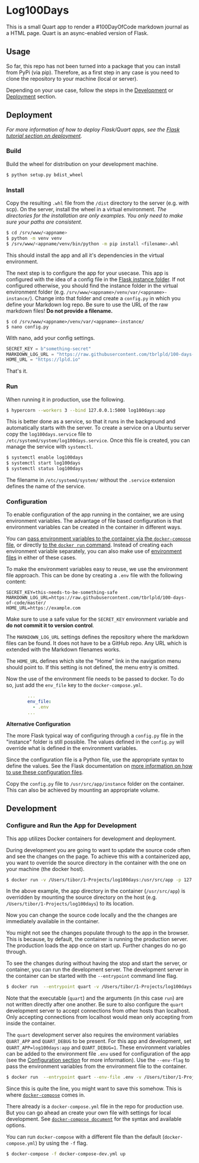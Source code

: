# Log100Days

This is a small Quart app to render a #100DayOfCode markdown journal as a HTML page.
Quart is an async-enabled version of Flask.

## Usage

So far, this repo has not been turned into a package that you can install from PyPi (via pip).
Therefore, as a first step in any case is you need to clone the repository to your machine (local or server).

Depending on your use case, follow the steps in the [Development](#development) or [Deployment](#deployment) section.


## Deployment

*For more information of how to deploy Flask/Quart apps, see the [Flask tutorial section on deployment](https://flask.palletsprojects.com/en/1.1.x/tutorial/deploy/).*

### Build
Build the wheel for distribution on your development machine.
```sh
$ python setup.py bdist_wheel
```

### Install
Copy the resulting `.whl` file from the `/dist` directory to the server (e.g. with scp).
On the server, install the wheel in a virtual environment.
*The directories for the installation are only examples. You only need to make sure your paths are consistent.*
```sh
$ cd /srv/www/<appname>
$ python -m venv venv
$ /srv/www/<appname/venv/bin/python -m pip install <filename>.whl
```
This should install the app and all it's dependencies in the virtual environment.

The next step is to configure the app for your usecase.
This app is configured with the idea of a config file in the [Flask instance folder](https://flask.palletsprojects.com/en/1.1.x/config/#instance-folders).
If not configured otherwise, you should find the instance folder in the virtual environment folder (e.g. `/srv/www/<appname>/venv/var/<appname>-instance/`).
Change into that folder and create a `config.py` in which you define your Markdown log repo.
Be sure to use the URL of the raw markdown files!
**Do not provide a filename.**

```shell
$ cd /srv/www/<appname>/venv/var/<appname>-instance/
$ nano config.py
```

With nano, add your config settings.

```python
SECRET_KEY = b"something-secret"
MARKDOWN_LOG_URL = "https://raw.githubusercontent.com/tbrlpld/100-days-of-code/master/"
HOME_URL = "https://lpld.io"
```

That's it.

### Run

When running it in production, use the following.
```sh
$ hypercorn --workers 3 --bind 127.0.0.1:5000 log100days:app
```

This is better done as a service, so that it runs in the background and automatically starts with the server.
To create a service on a Ubuntu server copy the `log100days.service` file to `/etc/systemd/system/log100days.service`.
Once this file is created, you can manage the service with `systemctl`.

```sh
$ systemctl enable log100days
$ systemctl start log100days
$ systemctl status log100days
```

The filename in `/etc/systemd/system/` without the `.service` extension defines the name of the service.

### Configuration

To enable configuration of the app running in the container, we are using environment variables.
The advantage of file based configuration is that environment variables can be created in the
container in different ways.

You can [pass environment variables to the container via the `docker-compose` file](https://docs.docker.com/compose/compose-file/#environment),
or directly [to the `docker run` command](https://docs.docker.com/engine/reference/commandline/run/#set-environment-variables--e---env---env-file).
Instead of creating each environment variable separately, you can also make use of [environment files](https://docs.docker.com/compose/compose-file/#environment#env_file) in either of these cases.

To make the environment variables easy to reuse, we use the environment file approach.
This can be done by creating a `.env` file with the following content:
```
SECRET_KEY=this-needs-to-be-something-safe
MARKDOWN_LOG_URL=https://raw.githubusercontent.com/tbrlpld/100-days-of-code/master/
HOME_URL=https://example.com
```

Make sure to use a safe value for the `SECRET_KEY` environment variable and **do not commit it to version control**.

The `MARKDOWN_LOG_URL` settings defines the repository where the markdown files can be found.
It does not have to be a GitHub repo.
Any URL which is extended with the Markdown filenames works.

The `HOME_URL` defines which site the "Home" link in the navigation menu should point to.
If this setting is not defined, the menu entry is omitted.

Now the use of the environment file needs to be passed to docker.
To do so, just add the `env_file` key to the `docker-compose.yml`.
```yml
        ...
        env_file:
          - .env
        ...
```

**Alternative Configuration**

The more Flask typical way of configuring through a `config.py` file in the "instance" folder is still possible.
The values defined in the `config.py` will override what is defined in the environment variables.

Since the configuration file is a Python file, use the appropriate syntax to define the values.
See the Flask documentation on [more information on how to use these configuration files](https://flask.palletsprojects.com/en/1.1.x/config/#configuring-from-files).

Copy the `config.py` file to `/usr/src/app/instance` folder on the container.
This can also be achieved by mounting an appropriate volume.


## Development

### Configure and Run the App for Development

This app utilizes Docker containers for development and deployment.

During development you are going to want to update the source code often and see the changes on the page.
To achieve this with a containerized app, you want to override the source directory in the container with the one on your machine (the docker host).

```sh
$ docker run -v /Users/tibor/1-Projects/log100days:/usr/src/app -p 127.0.0.1:5000:5000 tbrlpld/log100days:latest
```

In the above example, the app directory in the container (`/usr/src/app`) is overridden by mounting the source directory on the host (e.g. `/Users/tibor/1-Projects/log100days`) to its location.

Now you can change the source code locally and the the changes are immediately available in the container.

You might not see the changes populate through to the app in the browser.
This is because, by default, the container is running the production server.
The production loads the app once on start up.
Further changes do no go through.

To see the changes during without having the stop and start the server, or container, you can run the development server.
The development server in the container can be started with the `--entrypoint` command line flag.

```sh
$ docker run  --entrypoint quart -v /Users/tibor/1-Projects/log100days:/usr/src/app -p 127.0.0.1:5000:5000 tbrlpld/log100days run -h 0 -p 5000
```

Note that the executable (`quart`) and the arguments (in this case `run`) are not written directly after one another.
Be sure to also configure the `quart` development server to accept connections from other hosts than localhost.
Only accepting connections from localhost would mean only accepting from inside the container.

The `quart` development server also requires the environment variables `QUART_APP` and `QUART_DEBUG` to be present.
For this app and development, set `QUART_APP=log100days:app` and `QUART_DEBUG=1`.
These environment variables can be added to the environment file `.env` used for configuration of the app (see the [Configuration section](#configuration) for more information).
Use the `--env-flag` to pass the environment variables from the environment file to the container.

```sh
$ docker run  --entrypoint quart --env-file .env -v /Users/tibor/1-Projects/log100days:/usr/src/app -p 127.0.0.1:5000:5000 tbrlpld/log100days run -h 0 -p 5000
```

Since this is quite the line, you might want to save this somehow.
This is where [`docker-compose`](https://docs.docker.com/compose/compose-file/) comes in.

There already is a `docker-compose.yml` file in the repo for production use.
But you can go ahead an create your own file with settings for local development.
See [`docker-compose document`](https://docs.docker.com/compose/compose-file/) for the syntax and available options.

You can run `docker-compose` with a different file than the default (`docker-compose.yml`) by using the `-f` flag.

```sh
$ docker-compose -f docker-compose-dev.yml up
```